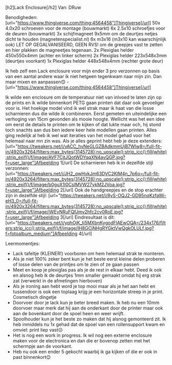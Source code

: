 [h2]Lack Enclosure[/h2]
Van: DRuw

Benodigheden:
[url="https://www.thingiverse.com/thing:4564458"]Thingiverse[/url]
50x 4.0x20 schroeven voor de montage (bouwmarkt)
6x 2.5x10 schroefjes voor de deuren (bouwmarkt)
3x schijfmagneet 9x5mm om de deurtjes netjes dicht te houden (magnetenspecialist.nl)
6x m3x16 (m3x10 kan waarschijnlijk ook) LET OP GEGALVANISEERD, GEEN RVS! om de greepjes vast te zetten en hier plakken de magneetjes tegenaan.
2x Plexiglas helder 450x550x4mm (achter en linker scherm)
2x Plexiglas helder 223x548x3mm (deurtjes voorkant)
1x Plexiglas helder 448x548x4mm (rechter grote deur)


Ik heb zelf een Lack enclosure voor mijn ender 3 pro verzonnen op basis van een aantal andere waar ik niet hetgeen tegenkwam naar mijn zin.
Dan maar mixen en aanpassen😊 - [url="https://www.thingiverse.com/thing:4564458"]Thingiverse[/url]

Ik wilde een enclosure om de temperatuur niet van inlvoed te laten zijn op de prints en ik wilde binnenkort PETG gaan printen dat daar ook gevoeliger voor is.
Het hoekige model vind ik wel strak maar ik haat van die losse scharnieren dus die wilde ik combineren.
Eerst gemeten en uiteindelijke een verhoging van 15cm gevonden als mooie hoogte.
Wellicht was het een idee om eerst de details te printen om te kijken of dat lukte maar och, hij stond toch snachts aan dus ben iedere keer hele modellen gaan printen.
Alles ging redelijk al heb ik wel wat iteraties van het model gehad voor het helemaal naar mn zin was.
Als je alles geprint hebt heb je deze extenders: [url="https://tweakers.net/i/vACC_hvNeGLGZBAdkmmUjB7Wlw8=/full-fit-in/4920x3264/filters:max_bytes(3145728):no_upscale():strip_icc():fill(white):strip_exif()/f/image/AVF7CjtJQotWDYqqXN4ayQGP.jpg?f=user_large"]Afbeelding 1[/url]
De scharnieren heb ik in dezelfde stijl verzonnen: [url="https://tweakers.net/i/JH2_qwHvkJm63DVC2KlM4n_7p6o=/full-fit-in/4920x3264/filters:max_bytes(3145728):no_upscale():strip_icc():fill(white):strip_exif()/f/image/b0guX1I0CsIMVW27ykM2JVoa.jpg?f=user_large"]Afbeelding 2[/url]
Ook de handgreepjes en de stop erachter zijn in dezelfde stijl: [url="https://tweakers.net/i/8yS-OQJ2-GD95nqKzfaWi-eH3_0=/full-fit-in/4920x3264/filters:max_bytes(3145728):no_upscale():strip_icc():fill(white):strip_exif()/f/image/iWEyNRuFQfJmv2hfc2cv0RoE.jpg?f=user_large"]Afbeelding 3[/url]
Eindresultaat is dit:
[url="https://tweakers.net/i/yqhOjK_tj5MXbnKygodFlAEwOQA=/234x176/filters:strip_icc():strip_exif()/f/image/IH8GCjNHgRYGktVwQgkOLULf.jpg?f=fotoalbum_medium"]Afbeelding 4[/url]

Leermomentjes:
- Lack tafeltje (KLEINER!) voorboren om hem helemaal strak te monteren.
- Als je niet 100% zeker bent kun je het beste eerst kleine delen proberen of losse delen van de printjes om te zien of ze gaan passen
- Meet en koop je plexiglas pas als je de rest in elkaar hebt. Deed ik ook en alsnog heb ik de deurtjes 1mm smaller gemaakt omdat hij erg strak zat (verwerkt in de afmetingen hierboven)
- Als je ironing aan hebt word je top mooi maar als je het aan hebt en tussendoor is ook een toplaag krijg je een horizontale streep in je print. Cosmetisch dingetje
- Doorvoer door je lack kun je beter breed maken. Ik heb nu een 10mm doorvoer maar merk dat hij aan de onderkant door de printer maar ook aan de bovenkant door de spoel heen en weer wrijft.
- Spoolhouder kun je het beste zo maken dat hij alsnog gemonteerd zit. Ik heb inmiddels nu 1x gehad dat de spoel van een rollensupport kwam en omviel: print liep vast☹
- Het is nog een work in progress. Ik wil nog een externe enclosure maken voor de electronica en dan die er bovenop zetten met het schermpje aan de voorkant.
- Heb nu ook een ender 5 gekocht waarbij ik ga kijken of die er ook in past binnenkort😉